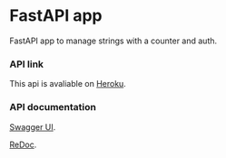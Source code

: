# FastAPI app 

FastAPI app to manage strings with a counter and auth.
### API link
This api is avaliable on [Heroku](https://fastapi-jakub.herokuapp.com/).

### API documentation

[Swagger UI](https://fastapi-jakub.herokuapp.com/docs).

[ReDoc](https://fastapi-jakub.herokuapp.com/redoc).

